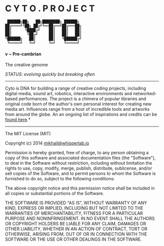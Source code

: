 # C Y T O . P R O J E C T

     ██████╗██╗   ██╗████████╗ ██████╗ 
    ██╔════╝╚██╗ ██╔╝╚══██╔══╝██╔═══██╗
    ██║      ╚████╔╝    ██║   ██║   ██║
    ██║       ╚██╔╝     ██║   ██║   ██║
    ╚██████╗   ██║      ██║   ╚██████╔╝
     ╚═════╝   ╚═╝      ╚═╝    ╚═════╝ 


#### v ~ Pre-cambrian

The creative genome

*STATUS: evolving quickly but breaking often*

---

Cyto is DNA for building a range of creative coding projects, including digital media, sound art, robotics, interactive environments and networked-based performances. The project is a chimera of popular libraries and original code born of the author's own personal interest for creating new media art. Influences range from a host of incredible tools and artworks from around the globe. An an ongoing list of inspirations and credits can be [found here](CREDITS.md).*


---
The MIT License (MIT)

Copyright (c) 2014 mikhail@whisperlab.io

Permission is hereby granted, free of charge, to any person obtaining a copy
of this software and associated documentation files (the "Software"), to deal
in the Software without restriction, including without limitation the rights
to use, copy, modify, merge, publish, distribute, sublicense, and/or sell
copies of the Software, and to permit persons to whom the Software is
furnished to do so, subject to the following conditions:

The above copyright notice and this permission notice shall be included in
all copies or substantial portions of the Software.

THE SOFTWARE IS PROVIDED "AS IS", WITHOUT WARRANTY OF ANY KIND, EXPRESS OR
IMPLIED, INCLUDING BUT NOT LIMITED TO THE WARRANTIES OF MERCHANTABILITY,
FITNESS FOR A PARTICULAR PURPOSE AND NONINFRINGEMENT. IN NO EVENT SHALL THE
AUTHORS OR COPYRIGHT HOLDERS BE LIABLE FOR ANY CLAIM, DAMAGES OR OTHER
LIABILITY, WHETHER IN AN ACTION OF CONTRACT, TORT OR OTHERWISE, ARISING FROM,
OUT OF OR IN CONNECTION WITH THE SOFTWARE OR THE USE OR OTHER DEALINGS IN
THE SOFTWARE.
